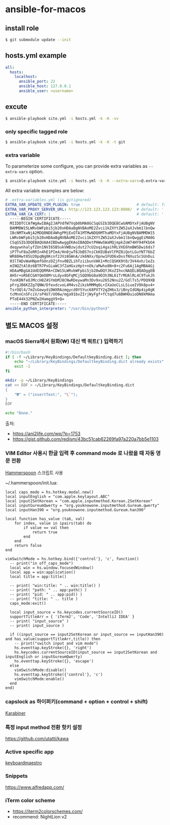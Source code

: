 # ansible-for-macos

## install role

```sh
$ git submodule update --init
```

## hosts.yml example

```yml
all:
  hosts:
    localhost:
      ansible_port: 22
      ansible_host: 127.0.0.1
      ansible_user: <username>
```

## excute

```sh
$ ansible-playbook site.yml -i hosts.yml -k -K -vv
```

### only specific tagged role

```sh
$ ansible-playbook site.yml -i hosts.yml -k -K -t git
```

### extra variable
To parameterize some configure, you can provide extra variables as
`--extra-vars` option.

```sh
$ ansible-playbook site.yml -i hosts.yml -k -K --extra-vars=@.extra-variables.yml
```

All extra variable examples are below:
```yml
# .extra-variables.yml (is gitignored)
EXTRA_VAR_UPDATE_VIM_PLUGIN: true                         # default: false
EXTRA_VAR_PROXY_SERVER_URL: http://123.123.123.123:8080/  # default: ''
EXTRA_VAR_CA_CERT: |                                      # default: ''
  -----BEGIN CERTIFICATE-----
  MIIDDTCCAfWgAwIBAgIJAPVdfW7Vqb0bMA0GCSqGSIb3DQEBCwUAMDYxFjAUBgNV
  BAMMDW15LWRvbWFpbi5jb20xHDAaBgNVBAoME2Zvci1kZXYtZW52aXJvbm1lbnQw
  IBcNMTkwNjA2MDQ0NDE4WhgPMjExOTA1MTMwNDQ0MThaMDYxFjAUBgNVBAMMDW15
  LWRvbWFpbi5jb20xHDAaBgNVBAoME2Zvci1kZXYtZW52aXJvbm1lbnQwggEiMA0G
  CSqGSIb3DQEBAQUAA4IBDwAwggEKAoIBAQDetPHWwSWaMQjmpkZoW74HY94FKbO4
  deqywnhalyfZUn1NVI65BSukVWBzwjdut27cU2oqi4gaihRLVXE6hmBWSDwi6ds7
  iP7TvF8aZeRRIn4hE1PIm4/Hn0jwT6JbB57niCkKEUBaVlFMZ8iQotLGuYNT76bZ
  WR88Hwt05U20pqNg0Kcnf2JVz8GWnA/zk6NXx/Opnw1FUD6xDxsfNXuzScSUnDui
  03lTADvWaHNpmfGOnzDZjFnv0BZLihTziibunVAK1+McCQSKK9t0/3V44xh/1eZs
  mINQZtAl0z6BTR7PxGiaWC3fZaHGxzHpt+nOk/aMwho8N+8+c2Fu6Aj1AgMBAAGj
  HDAaMBgGA1UdEQQRMA+CDW15LWRvbWFpbi5jb20wDQYJKoZIhvcNAQELBQADggEB
  AH5r+oRbECGAYQmO8MrsLdyx8GFqMCjSQQ9bG8a9D3h3NL61TrMUAlRL4C9TukJh
  fonKDNfeOJMccH8Z4SYmbMJ8CNwRDeywaMn3Dv9xu2652Nnu2Z/GdlTs5/PDQ9XB
  pFrgJB6KZZg7QNW/DfexdcvoL4M4vsZikzkMMMq6L+IXaUoCLsLSiueIV9k8pv4+
  TsrOQl4/7mZsGewydiDWXRAzmgycd0YSYuc68PXTY2qZH6x3/iBnyIdGNp4ip8gK
  tcMnnCnSFciV/sP4U7/UO6w/mga91bxZIrjWyFgf+fCtqd7u6BWHOuioDN8kMAma
  PToE44k32PNZw2HamggV9+Q=
  -----END CERTIFICATE-----
ansible_python_interpreter: "/usr/bin/python3"
```



## 별도 MACOS 설정

### macOS Sierra에서 원화(₩) 대신 백 쿼트(`) 입력하기

```bash
#!/bin/bash
if [ -f ~/Library/KeyBindings/DefaultkeyBinding.dict ]; then
	echo "~/Library/KeyBindings/DefaultkeyBinding.dict already exists"
	exit -1
fi

mkdir -p ~/Library/KeyBindings
cat << EOF > ~/Library/KeyBindings/DefaultkeyBinding.dict 
{
    "₩" = ("insertText:", "\`");
}
EOF

echo "Done."
```

출처:
- https://ani2life.com/wp/?p=1753
- https://gist.github.com/redism/43bc51cab62269fa97a220a7bb5e1103



### VIM Editor 사용시 한글 입력 후 command mode 로 나왔을 때 자동 영문 전환
[Hammerspoon][hammerspoon] 스크립트 사용

~/.hammerspoon/init.lua:
```
local caps_mode = hs.hotkey.modal.new()
local inputEnglish = "com.apple.keylayout.ABC"
local input2SetKorean = "com.apple.inputmethod.Korean.2SetKorean"
local inputGureumQwerty = "org.youknowone.inputmethod.Gureum.qwerty"
local inputHan390 = "org.youknowone.inputmethod.Gureum.han390"

local function has_value (tab, val)
    for index, value in ipairs(tab) do
        if value == val then
            return true
        end
    end
    return false
end

vimSwitchMode = hs.hotkey.bind({'control'}, 'c', function()
  -- print("in off_caps_mode")
  local win = hs.window.focusedWindow()
  local app = win:application()
  local title = app:title()

  -- print( "win:title: " .. win:title() )
  -- print( "path: " .. app:path() )
  -- print( "pid: " .. app:pid() )
  -- print( "title: " .. title )
  caps_mode:exit()

  local input_source = hs.keycodes.currentSourceID()
  supportTitleArr = { 'iTerm2', 'Code', 'IntelliJ IDEA' }
  -- print( "input_source" )
  -- print( input_source )

  if ((input_source == input2SetKorean or input_source == inputHan390) and has_value(supportTitleArr,title)) then
    -- print("switch input and vim mode")
    hs.eventtap.keyStroke({}, 'right')
    hs.keycodes.currentSourceID(input_source == input2SetKorean and inputEnglish or inputGureumQwerty)
    hs.eventtap.keyStroke({}, 'escape')
  else
    vimSwitchMode:disable()
    hs.eventtap.keyStroke({'control'}, 'c')
    vimSwitchMode:enable()
  end
end)
```

### capslock as 하이퍼키(command + option + control + shift)
[Karabiner][karabiner]

### 특정 input method 전환 핫키 설정
https://github.com/utatti/kawa

### Active specific app
[keyboardmaestro][keyboardmaestro]

### Snippets
https://www.alfredapp.com/

### iTerm color scheme
- https://iterm2colorschemes.com/
- recommend: NightLion v2

[hammerspoon]: https://www.hammerspoon.org/
[karabiner]: https://pqrs.org/osx/karabiner/
[keyboardmaestro]: https://www.keyboardmaestro.com/main/
